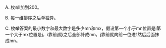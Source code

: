 A. 枚举l加到200。

B. 每一维排序之后单独算。

C. 枚举答案的最小数字和最大数字是多少mn和mx，假设第一个小于mn位置是i第一个大于mx位置是j，i靠前j就i之后全部补成mn，j靠前就向前一位进1然后后面抹成mn。
